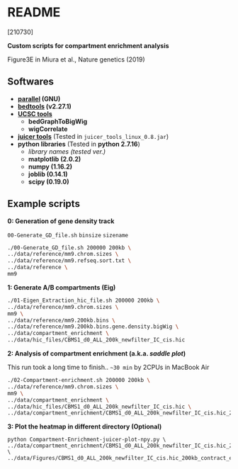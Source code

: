 # README

[210730]

**Custom scripts for compartment enrichment analysis**

Figure3E in Miura et al., Nature genetics (2019)


## Softwares

- **[parallel](https://www.gnu.org/software/parallel/) (GNU)**
- **[bedtools](https://bedtools.readthedocs.io/en/latest/) (v2.27.1)**
- **[UCSC tools](http://hgdownload.cse.ucsc.edu/admin/exe/)**
	- **bedGraphToBigWig**
	- **wigCorrelate**
- **[juicer tools](https://github.com/aidenlab/juicer/wiki/Download)** (Tested in `juicer_tools_linux_0.8.jar`)  
- **python libraries** (Tested in **python 2.7.16**)
	- *library names (tested ver.)* 
	- **matplotlib (2.0.2)**
	- **numpy (1.16.2)**
	- **joblib (0.14.1)**
	- **scipy (0.19.0)**

## Example scripts

**0: Generation of gene density track**

`00-Generate_GD_file.sh` `binsize` `sizename`

```bash
./00-Generate_GD_file.sh 200000 200kb \
../data/reference/mm9.chrom.sizes \
../data/reference/mm9.refseq.sort.txt \
../data/reference \
mm9
```

**1: Generate A/B compartments (Eig)** 

```bash
./01-Eigen_Extraction_hic_file.sh 200000 200kb \
../data/reference/mm9.chrom.sizes \
mm9 \
../data/reference/mm9.200kb.bins \
../data/reference/mm9.200kb.bins.gene.density.bigWig \
../data/compartment_enrichment \
../data/hic_files/CBMS1_d0_ALL_200k_newfilter_IC_cis.hic
```

**2: Analysis of compartment enrichment (a.k.a. *saddle plot*)**

This run took a long time to finish..
`~30 min` by 2CPUs in MacBook Air

```bash
./02-Compartment-enrichment.sh 200000 200kb \
../data/reference/mm9.chrom.sizes \
mm9 \
../data/compartment_enrichment \
../data/hic_files/CBMS1_d0_ALL_200k_newfilter_IC_cis.hic \
../data/compartment_enrichment/CBMS1_d0_ALL_200k_newfilter_IC_cis.hic_200kb_eigen_mm9_correct.bedGraph
```

**3: Plot the heatmap in different directory (Optional)**

```
python Compartment-Enrichment-juicer-plot-npy.py \
../data/compartment_enrichment/CBMS1_d0_ALL_200k_newfilter_IC_cis.hic_200kb_mean_med_std_oe_percentile_AtoB.npy \
../data/Figures/CBMS1_d0_ALL_200k_newfilter_IC_cis.hic_200kb_contract_enrichment_in_compartments_scale
```



